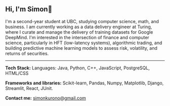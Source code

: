 ## Hi, I'm Simon👋
<!--
**SimonKurono/SimonKurono** is a ✨ _special_ ✨ repository because its `README.md` (this file) appears on your GitHub profile.

Here are some ideas to get you started:

- 🔭 I’m currently working on ...
- 🌱 I’m currently learning ...
- 👯 I’m looking to collaborate on ...
- 🤔 I’m looking for help with ...
- 💬 Ask me about ...
- 📫 How to reach me: ...
- 😄 Pronouns: ...
- ⚡ Fun fact: ...
-->
I'm a second-year student at UBC, studying computer science, math, and business. I am currently working as a data delivery engineer at Turing, where I curate and manage the delivery of training datasets for Google DeepMind. I'm interested in the intersection of finance and computer science, particularly in HFT (low-latency systems), algorithmic trading, and building predictive machine learning models to assess risk, volatility, and returns of securities. 

---
**Tech Stack:**
Languages: Java, Python, C++, JavaScript, PostgreSQL, HTML/CSS

**Frameworks and libraries:**
Scikit-learn, Pandas, Numpy, Matplotlib, Django, Streamlit, React, JUnit. 

**Contact me:**
simonkurono@gmail.com


